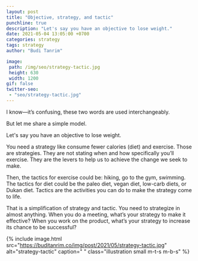 ```yaml
---
layout: post
title: "Objective, strategy, and tactic"
punchline: true
description: "Let's say you have an objective to lose weight."
date: 2021-05-04 13:05:00 +0700
categories: strategy
tags: strategy
author: "Budi Tanrim"

image:
 path: /img/seo/strategy-tactic.jpg
 height: 630
 width: 1200
gif: false
twitter-seo: 
 - "seo/strategy-tactic.jpg"
---
```


I know—it’s confusing, these two words are used interchangeably. 

But let me share a simple model.

Let's say you have an objective to lose weight. 

You need a strategy like consume fewer calories (diet) and exercise. Those are strategies. They are not stating when and how specifically you’ll exercise. They are the levers to help us to achieve the change we seek to make.

Then, the tactics for exercise could be: hiking, go to the gym, swimming. The tactics for diet could be the paleo diet, vegan diet, low-carb diets, or Dukan diet. Tactics are the activities you can do to make the strategy come to life.

That is a simplification of strategy and tactic. You need to strategize in almost anything. When you do a meeting, what’s your strategy to make it effective? When you work on the product, what’s your strategy to increase its chance to be successful?



{% include image.html 
src="https://buditanrim.co/img/post/2021/05/strategy-tactic.jpg" 
alt="strategy-tactic" 
caption=" "
class="illustration small m-t-s m-b-s" %}

[1]: https://buditanrim.co/2021/see-your-life-as-experiment/

